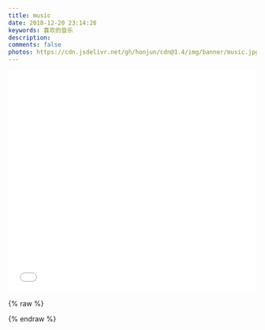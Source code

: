 ```yaml
---
title: music
date: 2018-12-20 23:14:28
keywords: 喜欢的音乐
description: 
comments: false
photos: https://cdn.jsdelivr.net/gh/honjun/cdn@1.4/img/banner/music.jpg
---
```


<iframe frameborder="no" border="0" marginwidth="0" marginheight="0" width=100% height=450 
src="//music.163.com/outchain/player?type=0&id=4887733040&auto=1&height=430">
</iframe>

{% raw %}
<meting-js
  server="netease"
  type="playlist"
  id="4887733040"
  mutex="true">
</meting-js>

<meting-js
  server="netease"
  type="playlist"
  id="4887727283"
  mutex="true">
</meting-js>
{% endraw %}